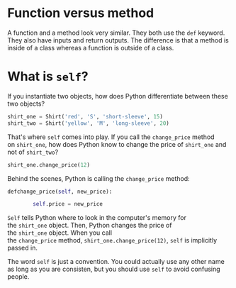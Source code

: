 
# Function versus method #

A function and a method look very similar. They both use the `def` keyword. They also have inputs and return outputs. The difference is that a method is inside of a class whereas a function is outside of a class.

# **What is `self`?**

If you instantiate two objects, how does Python differentiate between these two objects?

```python
shirt_one = Shirt('red', 'S', 'short-sleeve', 15)
shirt_two = Shirt('yellow', 'M', 'long-sleeve', 20)

```

That's where `self` comes into play. If you call the `change_price` method on `shirt_one`, how does Python know to change the price of `shirt_one` and not of `shirt_two`?

```python
shirt_one.change_price(12)

```

Behind the scenes, Python is calling the `change_price` method:

```python
defchange_price(self, new_price):

        self.price = new_price

```

`Self` tells Python where to look in the computer's memory for the `shirt_one` object. Then, Python changes the price of the `shirt_one` object. When you call the `change_price` method, `shirt_one.change_price(12)`, `self` is implicitly passed in.

The word `self` is just a convention. You could actually use any other name as long as you are consisten, but you should use `self` to avoid confusing people.
